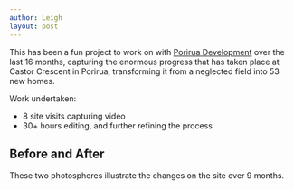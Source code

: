 ```yaml
---
author: Leigh
layout: post
---
```


This has been a fun project to work on with [Porirua Development][porirua-development] over the last 16 months, capturing the enormous progress that has taken place at Castor Crescent in Porirua, transforming it from a neglected field into 53 new homes.

Work undertaken:

* 8 site visits capturing video
* 30+ hours editing, and further refining the process


[porirua-development]: https://poriruadevelopment.co.nz/

## Before and After
These two photospheres illustrate the changes on the site over 9 months.

<div class="row">
  <div id="viewerBefore"></div>
  <div id="viewerAfter"></div>
  <style>
    #viewerBefore {
      width: 49%;
      height: 500px;
      float:left;
    }
    #viewerAfter {
      width: 49%;
      height: 500px;
      float:right;
    }
  </style>

  <script>
    var viewerBefore = new PhotoSphereViewer({
      container: 'viewerBefore',
      panorama: '{{ site.baseurl }}/img/DJI_0986.JPG',
      time_anim: 1500,
      default_long: -0.15,
      default_lat: -0.9,
      caption: 'October 2019.',
      navbar: false,
      mousewheel: false,
      anim_speed: '1rpm'
    });

    var viewerAfter = new PhotoSphereViewer({
      container: 'viewerAfter',
      panorama: '{{ site.baseurl }}/img/DJI_0402.JPG',
      time_anim: 1500,
      default_long: -0.15,
      default_lat: -0.92,
      caption: 'July 2020',
      navbar: false,
      mousewheel: false,
      anim_speed: '1rpm'
    });

  </script>
</div>
